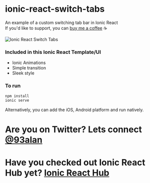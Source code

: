 # ionic-react-switch-tabs
An example of a custom switching tab bar in Ionic React
<br />
If you'd like to support, you can <a className="link" href="https://www.buymeacoffee.com/ionicreacthub" target="_blank" rel="noopener">buy me a coffee</a> ☕️

![Ionic React Switch Tabs](https://repository-images.githubusercontent.com/382495618/501a0700-dba2-11eb-8080-ed9e173198e0)

### Included in this Ionic React Template/UI
* Ionic Animations
* Simple transition
* Sleek style

### To run

```javascript
npm install
ionic serve
```

Alternatively, you can add the iOS, Android platform and run natively.

# Are you on Twitter? Lets connect [@93alan](https://twitter.com/93alan)
# Have you checked out Ionic React Hub yet? [Ionic React Hub](https://ionicreacthub.com)
